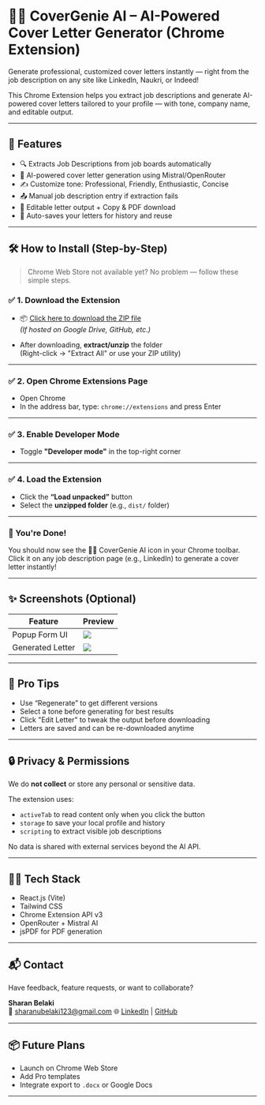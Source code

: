 # 🧞‍♂️ CoverGenie AI – AI-Powered Cover Letter Generator (Chrome Extension)

Generate professional, customized cover letters instantly — right from the job description on any site like LinkedIn, Naukri, or Indeed!

This Chrome Extension helps you extract job descriptions and generate AI-powered cover letters tailored to your profile — with tone, company name, and editable output.

---

## 🚀 Features

- 🔍 Extracts Job Descriptions from job boards automatically
- 🧠 AI-powered cover letter generation using Mistral/OpenRouter
- ✍️ Customize tone: Professional, Friendly, Enthusiastic, Concise
- 📤 Manual job description entry if extraction fails
- 📝 Editable letter output + Copy & PDF download
- 💾 Auto-saves your letters for history and reuse

---

## 🛠️ How to Install (Step-by-Step)

> Chrome Web Store not available yet? No problem — follow these simple steps.

### ✅ 1. Download the Extension

- 📦 [Click here to download the ZIP file](https://drive.google.com/drive/folders/1DzTvcp1rMWNaB__tI75Ci6LAVFOExGoT)  
  *(If hosted on Google Drive, GitHub, etc.)*

- After downloading, **extract/unzip** the folder  
  (Right-click → "Extract All" or use your ZIP utility)

---

### ✅ 2. Open Chrome Extensions Page

- Open Chrome
- In the address bar, type: `chrome://extensions` and press Enter

---

### ✅ 3. Enable Developer Mode

- Toggle **"Developer mode"** in the top-right corner

---

### ✅ 4. Load the Extension

- Click the **“Load unpacked”** button
- Select the **unzipped folder** (e.g., `dist/` folder)

---

### 🎉 You're Done!

You should now see the 🧞‍♂️ CoverGenie AI icon in your Chrome toolbar.  
Click it on any job description page (e.g., LinkedIn) to generate a cover letter instantly!

---

## ✨ Screenshots (Optional)

| Feature            | Preview |
|--------------------|---------|
| Popup Form UI      | ![](assets/form-ui.png) |
| Generated Letter   | ![](assets/generated-letter.png) |


---

## 🧠 Pro Tips

- Use “Regenerate” to get different versions
- Select a tone before generating for best results
- Click "Edit Letter" to tweak the output before downloading
- Letters are saved and can be re-downloaded anytime

---

## 🔒 Privacy & Permissions

We do **not collect** or store any personal or sensitive data.

The extension uses:
- `activeTab` to read content only when you click the button
- `storage` to save your local profile and history
- `scripting` to extract visible job descriptions

No data is shared with external services beyond the AI API.

---

## 🧑‍💻 Tech Stack

- React.js (Vite)
- Tailwind CSS
- Chrome Extension API v3
- OpenRouter + Mistral AI
- jsPDF for PDF generation

---

## 📬 Contact

Have feedback, feature requests, or want to collaborate?

**Sharan Belaki**  
📧 sharanubelaki123@gmail.com
🌐 [LinkedIn](https://www.linkedin.com/in/sharanu-belaki/) | [GitHub](https://github.com/sharan-cell)

---

## 📦 Future Plans

- Launch on Chrome Web Store
- Add Pro templates
- Integrate export to `.docx` or Google Docs

---

